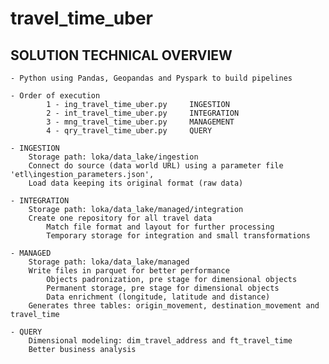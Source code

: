 # travel_time_uber
SOLUTION TECHNICAL OVERVIEW
---------------------------
	- Python using Pandas, Geopandas and Pyspark to build pipelines
		
	- Order of execution 
			1 - ing_travel_time_uber.py 	INGESTION
			2 - int_travel_time_uber.py		INTEGRATION
			3 - mng_travel_time_uber.py 	MANAGEMENT
			4 - qry_travel_time_uber.py		QUERY
		
	- INGESTION 
		Storage path: loka/data_lake/ingestion
		Connect do source (data world URL) using a parameter file 'etl\ingestion_parameters.json', 
		Load data keeping its original format (raw data)
		
	- INTEGRATION
		Storage path: loka/data_lake/managed/integration
		Create one repository for all travel data 
        	Match file format and layout for further processing
        	Temporary storage for integration and small transformations

	- MANAGED 
		Storage path: loka/data_lake/managed
		Write files in parquet for better performance
        	Objects padronization, pre stage for dimensional objects
        	Permanent storage, pre stage for dimensional objects
       		Data enrichment (longitude, latitude and distance)
		Generates three tables:	origin_movement, destination_movement and travel_time
				
	- QUERY 
		Dimensional modeling: dim_travel_address and ft_travel_time
		Better business analysis


